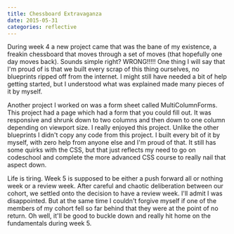 ```yaml
---
title: Chessboard Extravaganza
date: 2015-05-31
categories: reflective
---
```


During week 4 a new project came that was the bane of my existence, a freakin chessboard that moves through a set of moves (that hopefully one day moves back). Sounds simple right? WRONG!!!!! One thing I will say that I'm proud of is that we built every scrap of this thing ourselves, no blueprints ripped off from the internet. I might still have needed a bit of help getting started, but I understood what was explained made many pieces of it by myself.

Another project I worked on was a form sheet called MultiColumnForms. This project had a page which had a form that you could fill out. It was responsive and shrunk down to two columns and then down to one column depending on viewport size. I really enjoyed this project. Unlike the other blueprints I didn't copy any code from this project. I built every bit of it by myself, with zero help from anyone else and I'm proud of that. It still has some quirks with the CSS, but that just reflects my need to go on codeschool and complete the more advanced CSS course to really nail that aspect down.

Life is tiring. Week 5 is supposed to be either a push forward all or nothing week or a review week. After careful and chaotic deliberation between our cohort, we settled onto the decision to have a review week. I'll admit I was disappointed. But at the same time I couldn't forgive myself if one of the members of my cohort fell so far behind that they were at the point of no return. Oh well, it'll be good to buckle down and really hit home on the fundamentals during week 5.
